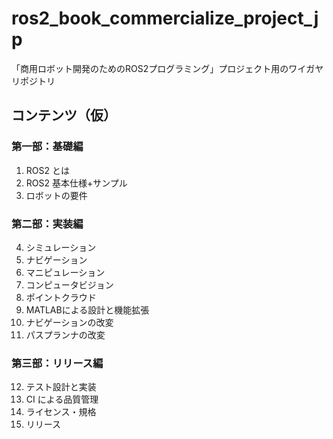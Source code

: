 # ros2_book_commercialize_project_jp
「商用ロボット開発のためのROS2プログラミング」プロジェクト用のワイガヤリポジトリ

## コンテンツ（仮）
### 第一部：基礎編
1. ROS2 とは
2. ROS2 基本仕様+サンプル
3. ロボットの要件
### 第二部：実装編
4. シミュレーション
5. ナビゲーション
6. マニピュレーション
7. コンピュータビジョン
8. ポイントクラウド
9. MATLABによる設計と機能拡張
10. ナビゲーションの改変
11. パスプランナの改変
### 第三部：リリース編
12. テスト設計と実装
13. CI による品質管理
14. ライセンス・規格
15. リリース
